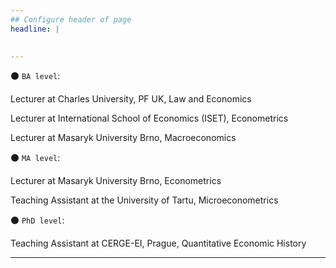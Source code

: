 ```yaml
---
## Configure header of page
headline: |
  

---
```


 ⚫ `BA level`:
 
Lecturer at Charles University, PF UK, Law and Economics

Lecturer at International School of Economics (ISET), Econometrics

Lecturer at Masaryk University Brno, Macroeconomics

 ⚫ `MA level`:

Lecturer at Masaryk University Brno, Econometrics

Teaching Assistant at the University of Tartu, Microeconometrics


⚫ `PhD level`:

Teaching Assistant at CERGE-EI, Prague, Quantitative Economic History

---




